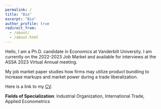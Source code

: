 ```yaml
---
permalink: /
title: "Bio"
excerpt: "Bio"
author_profile: true
redirect_from:
  - /about/
  - /about.html
---
```


Hello, I am a Ph.D. candidate in Economics at Vanderbilt University.
I am currently on the 2022-2023 Job Market and available for interviews at the ASSA 2023 Virtual Annual meeting.

My job market paper studies how firms may utilize product bundling to increase markups and market power during a trade liberalization.

Here is a link to my [CV](/cv_jihye.pdf).

**Fields of Specialization**: Industrial Organization, International Trade, Applied Econometrics
